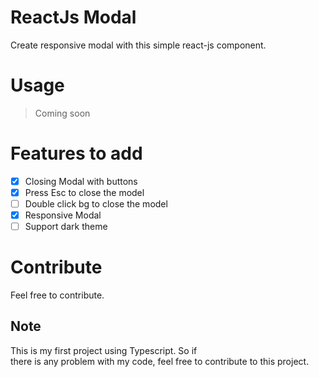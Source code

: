 # ReactJs Modal

Create responsive modal with this simple react-js component.

# Usage

> Coming soon

# Features to add

- [x] Closing Modal with buttons
- [x] Press Esc to close the model
- [ ] Double click bg to close the model
- [x] Responsive Modal
- [ ] Support dark theme

# Contribute

Feel free to contribute.

## Note

This is my first project using Typescript. So if there is any problem with my code, feel free to contribute to this project.
